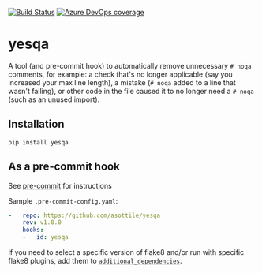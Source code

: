 [![Build Status](https://dev.azure.com/asottile/asottile/_apis/build/status/asottile.yesqa?branchName=master)](https://dev.azure.com/asottile/asottile/_build/latest?definitionId=53&branchName=master)
[![Azure DevOps coverage](https://img.shields.io/azure-devops/coverage/asottile/asottile/53/master.svg)](https://dev.azure.com/asottile/asottile/_build/latest?definitionId=53&branchName=master)

yesqa
=====

A tool (and pre-commit hook) to automatically remove unnecessary `# noqa`
comments, for example: a check that's no longer applicable (say you increased your
max line length), a mistake (`# noqa` added to a line that wasn't failing),
or other code in the file caused it to no longer need a `# noqa` (such as an unused import).

## Installation

`pip install yesqa`


## As a pre-commit hook

See [pre-commit](https://github.com/pre-commit/pre-commit) for instructions

Sample `.pre-commit-config.yaml`:

```yaml
-   repo: https://github.com/asottile/yesqa
    rev: v1.0.0
    hooks:
    -   id: yesqa
```

If you need to select a specific version of flake8 and/or run with specific
flake8 plugins, add them to [`additional_dependencies`][0].

[0]: http://pre-commit.com/#pre-commit-configyaml---hooks
